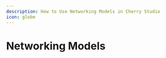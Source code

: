 ```yaml
---
description: How to Use Networking Models in Cherry Studio
icon: globe
---
```


# Networking Models

